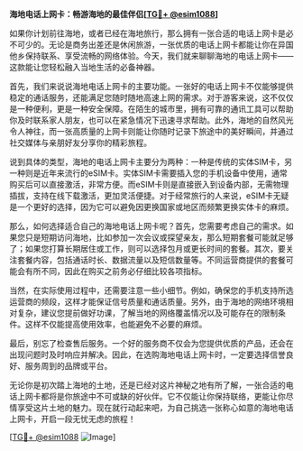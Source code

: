 **海地电话上网卡：畅游海地的最佳伴侣[[TG💪+ @esim1088](https://t.me/s/esim1088)]**

如果你计划前往海地，或者已经在海地旅行，那么拥有一张合适的电话上网卡是必不可少的。无论是商务出差还是休闲旅游，一张优质的电话上网卡都能让你在异国他乡保持联系、享受流畅的网络体验。今天，我们就来聊聊海地的电话上网卡——这款能让您轻松融入当地生活的必备神器。

首先，我们来说说海地电话上网卡的主要功能。一张好的电话上网卡不仅能够提供稳定的通话服务，还能满足您随时随地高速上网的需求。对于游客来说，这不仅仅是一种便利，更是一种安全保障。在陌生的城市里，拥有可靠的通讯工具可以帮助你及时联系家人朋友，也可以在紧急情况下迅速寻求帮助。此外，海地的自然风光令人神往，而一张高质量的上网卡则能让你随时记录下旅途中的美好瞬间，并通过社交媒体与亲朋好友分享你的精彩旅程。

说到具体的类型，海地的电话上网卡主要分为两种：一种是传统的实体SIM卡，另一种则是近年来流行的eSIM卡。实体SIM卡需要插入您的手机设备中使用，通常购买后可以直接激活，非常方便。而eSIM卡则是直接嵌入到设备内部，无需物理插拔，支持在线下载激活，更加灵活便捷。对于经常旅行的人来说，eSIM卡无疑是一个更好的选择，因为它可以避免因更换国家或地区而频繁更换实体卡的麻烦。

那么，如何选择适合自己的海地电话上网卡呢？首先，您需要考虑自己的需求。如果您只是短期访问海地，比如参加一次会议或探望亲友，那么短期套餐可能就足够了；如果您打算长期居住或工作，则可以选择包月或更长时间的套餐。其次，要关注套餐内容，包括通话时长、数据流量以及短信数量等。不同运营商提供的套餐可能会有所不同，因此在购买之前务必仔细比较各项指标。

当然，在实际使用过程中，还需要注意一些小细节。例如，确保您的手机支持所选运营商的频段，这样才能保证信号质量和通话质量。另外，由于海地的网络环境相对复杂，建议您提前做好功课，了解当地的网络覆盖情况以及可能存在的限制条件。这样不仅能提高使用效率，也能避免不必要的麻烦。

最后，别忘了检查售后服务。一个好的服务商不仅会为您提供优质的产品，还会在出现问题时及时响应并解决。因此，在选购海地电话上网卡时，一定要选择信誉良好、服务周到的品牌或平台。

无论你是初次踏上海地的土地，还是已经对这片神秘之地有所了解，一张合适的电话上网卡都将是你旅途中不可或缺的好伙伴。它不仅能让你保持联络，更能让你尽情享受这片土地的魅力。现在就行动起来吧，为自己挑选一张称心如意的海地电话上网卡，开启一段无忧无虑的旅程！

[[TG💪+ @esim1088](https://t.me/s/esim1088) ![Image](https://i.postimg.cc/4NQfJmqS/Snipaste-2025-05-13-00-14-12.png)]
